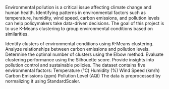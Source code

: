 
Environmental pollution is a critical issue affecting climate change and human health. Identifying patterns in environmental factors such as temperature, humidity, wind speed, carbon emissions, and pollution levels can help policymakers take data-driven decisions. The goal of this project is to use K-Means clustering to group environmental conditions based on similarities.

Identify clusters of environmental conditions using K-Means clustering.
Analyze relationships between carbon emissions and pollution levels.
Determine the optimal number of clusters using the Elbow method.
Evaluate clustering performance using the Silhouette score.
Provide insights into pollution control and sustainable policies. 
The dataset contains five environmental factors:
Temperature (°C)
Humidity (%)
Wind Speed (km/h)
Carbon Emissions (ppm)
Pollution Level (AQI)
The data is preprocessed by normalizing it using StandardScaler.

 
